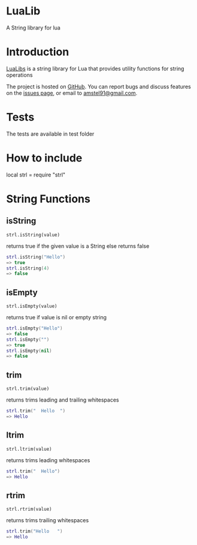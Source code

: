 # LuaLib

A String library for lua

# Introduction

[LuaLibs](https://github.com/amstel91/LuaLibs/) is a string library for Lua that provides utility functions for string operations

The project is hosted on [GitHub](https://github.com/amstel91/LuaLibs/). You can report bugs and discuss features on the [issues page](https://github.com/amstel91/LuaLibs/issues), or email to amstel91@gmail.com.

# Tests

The tests are available in test folder

# How to include

local strl = require "strl"

# String Functions

## isString

`strl.isString(value)`
    
returns true if the given value is a String else returns false

```lua
strl.isString("Hello")
=> true
strl.isString(4)
=> false
```

## isEmpty

`strl.isEmpty(value)`
    
returns true if value is nil or empty string

```lua
strl.isEmpty("Hello")
=> false
strl.isEmpty("")
=> true
strl.isEmpty(nil)
=> false
```

## trim

`strl.trim(value)`
    
returns trims leading and trailing whitespaces

```lua
strl.trim("  Hello  ")
=> Hello
```

## ltrim

`strl.ltrim(value)`
    
returns trims leading whitespaces

```lua
strl.trim("  Hello")
=> Hello
```

## rtrim

`strl.rtrim(value)`
    
returns trims trailing whitespaces

```lua
strl.trim("Hello   ")
=> Hello
```
